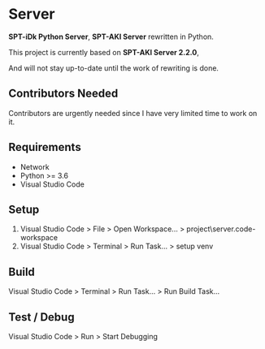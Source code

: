 # Server
**SPT-iDk Python Server**, **SPT-AKI Server** rewritten in Python.

This project is currently based on **SPT-AKI Server 2.2.0**,

And will not stay up-to-date until the work of rewriting is done.

## Contributors Needed
Contributors are urgently needed since I have very limited time to work on it.

## Requirements
- Network
- Python >= 3.6
- Visual Studio Code

## Setup
1. Visual Studio Code > File > Open Workspace... > project\server.code-workspace
2. Visual Studio Code > Terminal > Run Task... > setup venv

## Build
Visual Studio Code > Terminal > Run Task... > Run Build Task...

## Test / Debug
Visual Studio Code > Run > Start Debugging